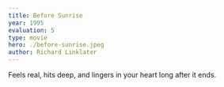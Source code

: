 ```yaml
---
title: Before Sunrise
year: 1995
evaluation: 5
type: movie
hero: ./before-sunrise.jpeg
author: Richard Linklater
---
```


Feels real, hits deep, and lingers in your heart long after it ends.
